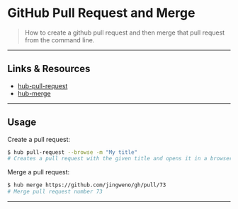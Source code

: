 # GitHub Pull Request and Merge

> How to create a github pull request and then merge that pull request from the command line.

---

## Links & Resources

- [hub-pull-request](https://hub.github.com/hub-pull-request.1.html)
- [hub-merge](https://hub.github.com/hub-merge.1.html)

---

## Usage

Create a pull request:

```sh
$ hub pull-request --browse -m "My title"
# Creates a pull request with the given title and opens it in a browser
```

Merge a pull request:

```sh
$ hub merge https://github.com/jingweno/gh/pull/73
# Merge pull request number 73
```

---
